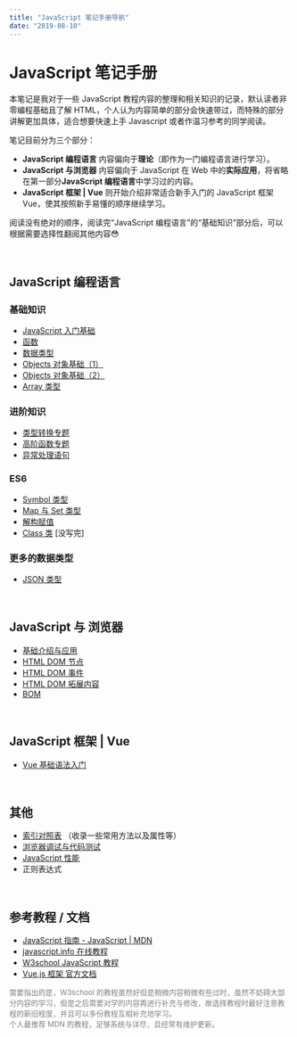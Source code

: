 ```yaml
---
title: "JavaScript 笔记手册导航"
date: "2019-08-10"
---
```


# JavaScript 笔记手册

本笔记是我对于一些 JavaScript 教程内容的整理和相关知识的记录，默认读者非零编程基础且了解 HTML，个人认为内容简单的部分会快速带过，而特殊的部分讲解更加具体，适合想要快速上手 Javascript 或者作温习参考的同学阅读。

笔记目前分为三个部分：

- **JavaScript 编程语言** 内容偏向于**理论**（即作为一门编程语言进行学习）。
- **JavaScript 与浏览器** 内容偏向于 JavaScript 在 Web 中的**实际应用**，将省略在第一部分**JavaScript 编程语言**中学习过的内容。
- **JavaScript 框架 | Vue** 则开始介绍非常适合新手入门的 JavaScript 框架 Vue，使其按照新手易懂的顺序继续学习。

阅读没有绝对的顺序，阅读完“JavaScript 编程语言”的“基础知识”部分后，可以根据需要选择性翻阅其他内容😳

<br>

## JavaScript 编程语言

### 基础知识

- [JavaScript 入门基础](./section-1/basic-introduction.md)
- [函数](./section-1/function.md)
- [数据类型](./section-1/data-type.md)
- [Objects 对象基础（1）](./section-1/objects-1.md)
- [Objects 对象基础（2）](./section-1/objects-2.md)
- [Array 类型](./section-1/array.md)

### 进阶知识

- [类型转换专题](./section-1/type-conversion.md)
- [高阶函数专题](./section-1/higher-order-functions.md)
- [异常处理语句](./section-1/exception-handling.md)

### ES6

- [Symbol 类型](./section-1/symbol.md)
- [Map 与 Set 类型](./section-1/map&set.md)
- [解构赋值](./section-1/destructuring-assignment.md)
- [Class 类](./section-1/class.md) [没写完]

### 更多的数据类型

- [JSON 类型](./section-1/json.md)

<br>

## JavaScript 与 浏览器

- [基础介绍与应用](./section-2/introduction.md)
- [HTML DOM 节点](./section-2/html-dom-node.md)
- [HTML DOM 事件](./section-2/html-dom-event.md)
- [HTML DOM 拓展内容](./section-2/html-dom-ex.md)
- [BOM](./section-2/bom.md)

<br/>

## JavaScript 框架 | Vue

- [Vue 基础语法入门](./vue/basic-grammar.md)

<br>

## 其他

- [索引对照表](./others/parallel-table.md)  （收录一些常用方法以及属性等）
- [浏览器调试与代码测试](./others/debug&test.md)
- [JavaScript 性能](./others/performance.md)
- 正则表达式

<br>

## 参考教程 / 文档

- [JavaScript 指南 - JavaScript | MDN](https://developer.mozilla.org/zh-CN/docs/Web/JavaScript/Guide)
- [javascript.info 在线教程](https://zh.javascript.info)
- [W3school JavaScript 教程](https://www.w3school.com.cn/js/index.asp)
- [Vue.js 框架 官方文档](https://cn.vuejs.org/)

<font size=2 color=gray>
需要指出的是，W3school 的教程虽然好但是稍微内容稍微有些过时，虽然不妨碍大部分内容的学习，但是之后需要对学的内容再进行补充与修改，故选择教程时最好注意教程的新旧程度，并且可以多份教程互相补充地学习。<br/>
个人最推荐 MDN 的教程，足够系统与详尽，且经常有维护更新。
</font>
